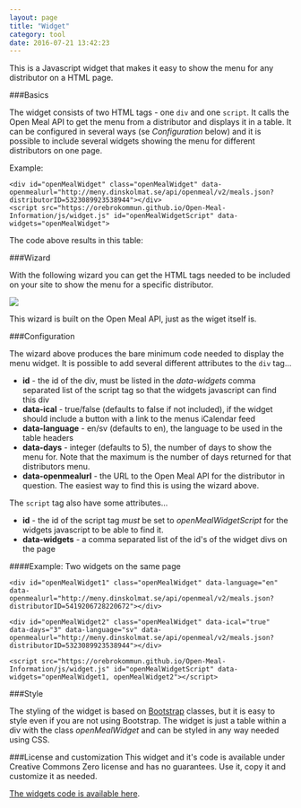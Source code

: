 ```yaml
---
layout: page
title: "Widget"
category: tool
date: 2016-07-21 13:42:23
---
```


This is a Javascript widget that makes it easy to show the menu for any distributor on a HTML page.

###Basics

The widget consists of two HTML tags - one <code>div</code> and one <code>script</code>. It calls the Open Meal API to get the menu from a distributor and displays it in a table. It can be configured in several ways (se *Configuration* below) and it is possible to include several widgets showing the menu for different distributors on one page.

Example:

<pre><code>&lt;div id=&quot;openMealWidget&quot; class=&quot;openMealWidget&quot; data-openmealurl=&quot;http://meny.dinskolmat.se/api/openmeal/v2/meals.json?distributorID=5323089923538944&quot;&gt;&lt;/div&gt;
&lt;script src=&quot;https://orebrokommun.github.io/Open-Meal-Information/js/widget.js&quot; id=&quot;openMealWidgetScript&quot; data-widgets=&quot;openMealWidget&quot;&gt;</code></pre>

The code above results in this table:

<div id="openMealWidget" class="openMealWidget" data-openmealurl="http://meny.dinskolmat.se/api/openmeal/v2/meals.json?distributorID=5323089923538944"></div>
<script src="https://orebrokommun.github.io/Open-Meal-Information/js/widget.js" id="openMealWidgetScript" data-widgets="openMealWidget"></script>

###Wizard

With the following wizard you can get the HTML tags needed to be included on your site to show the menu for a specific distributor.

<div id="openMealWizard">
    <div class="alert alert-danger" style="display: none"></div>
    <form>
        <p id="dataProvidersContainer">
            <img src="{{ site.baseurl }}/img/loader.gif" class="loadingImage"/>
            <select id="dataProviders" style="display: none">
                <option value="">-- 1. Pick Data Provider --</option> 
            </select>                
        </p>
        <p id="distributorsContainer" style="display: none">
            <img src="{{ site.baseurl }}/img/loader.gif" class="loadingImage"/>
            <select id="distributors" style="display: none">
                <option value="">-- 2. Pick Distributor --</option> 
            </select>            
        </p>
    </form>
    <div id="widgetCodeContainer" style="display: none">
        <p>Include this in your HTML where you want to show the menu:</p>
        <pre id="openMealWidgetCode"><code></code></pre>
    </div>
    <div id="openMealWidgetExampleContainer" style="display: none">
        <p>This is what the widget will look like:</p><br/>
        <div id="openMealWidgetExample"></div>
    </div>
</div>

This wizard is built on the Open Meal API, just as the wiget itself is.

###Configuration

The wizard above produces the bare minimum code needed to display the menu widget. It is possible to add several different attributes to the <code>div</code> tag...

* **id** - the id of the div, must be listed in the *data-widgets* comma separated list of the script tag so that the widgets javascript can find this div
* **data-ical** - true/false (defaults to false if not included), if the widget should include a button with a link to the menus iCalendar feed
* **data-language** - en/sv (defaults to en), the language to be used in the table headers
* **data-days** - integer (defaults to 5), the number of days to show the menu for. Note that the maximum is the number of days returned for that distributors menu.
* **data-openmealurl** - the URL to the Open Meal API for the distributor in question. The easiest way to find this is using the wizard above.

The <code>script</code> tag also have some attributes...

* **id** - the id of the script tag *must* be set to *openMealWidgetScript* for the widgets javascript to be able to find it. 
* **data-widgets** - a comma separated list of the id's of the widget divs on the page

####Example: Two widgets on the same page
<pre><code>&lt;div id=&quot;openMealWidget1&quot; class="openMealWidget" data-language=&quot;en&quot; data-openmealurl=&quot;http://meny.dinskolmat.se/api/openmeal/v2/meals.json?distributorID=5419206728220672&quot;&gt;&lt;/div&gt;

&lt;div id=&quot;openMealWidget2&quot; class="openMealWidget" data-ical=&quot;true&quot; data-days=&quot;3&quot; data-language=&quot;sv&quot; data-openmealurl=&quot;http://meny.dinskolmat.se/api/openmeal/v2/meals.json?distributorID=5323089923538944&quot;&gt;&lt;/div&gt;

&lt;script src=&quot;https://orebrokommun.github.io/Open-Meal-Information/js/widget.js&quot; id=&quot;openMealWidgetScript&quot; data-widgets=&quot;openMealWidget1, openMealWidget2&quot;&gt;&lt;/script&gt;</code></pre>

###Style

The styling of the widget is based on [Bootstrap](http://getbootstrap.com/) classes, but it is easy to style even if you are not using Bootstrap. The widget is just a table within a div with the class *openMealWidget* and can be styled in any way needed using CSS.

###License and customization
This widget and it's code is available under Creative Commons Zero license and has no guarantees. Use it, copy it and customize it as needed. 

[The widgets code is available here](https://orebrokommun.github.io/Open-Meal-Information/js/widget.js).
